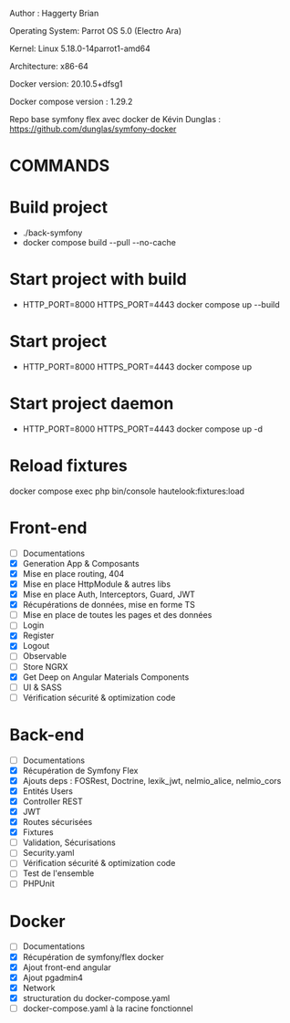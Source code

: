 Author : Haggerty Brian

Operating System: Parrot OS 5.0 (Electro Ara)

Kernel: Linux 5.18.0-14parrot1-amd64

Architecture: x86-64

Docker version: 20.10.5+dfsg1

Docker compose version : 1.29.2

Repo base symfony flex avec docker de Kévin Dunglas :
https://github.com/dunglas/symfony-docker

# COMMANDS 

# Build project
- ./back-symfony
- docker compose build --pull --no-cache

# Start project with build
- HTTP_PORT=8000 HTTPS_PORT=4443 docker compose up --build

# Start project
- HTTP_PORT=8000 HTTPS_PORT=4443 docker compose up

# Start project daemon
- HTTP_PORT=8000 HTTPS_PORT=4443 docker compose up -d

# Reload fixtures
docker compose exec php bin/console hautelook:fixtures:load

# Front-end 
- [ ] Documentations
- [x] Generation App & Composants
- [x] Mise en place routing, 404
- [x] Mise en place HttpModule & autres libs
- [x] Mise en place Auth, Interceptors, Guard, JWT
- [x] Récupérations de données, mise en forme TS
- [ ] Mise en place de toutes les pages et des données
- [ ] Login
- [x] Register
- [x] Logout
- [ ] Observable
- [ ] Store NGRX
- [x] Get Deep on Angular Materials Components 
- [ ] UI & SASS
- [ ] Vérification sécurité & optimization code

# Back-end 
- [ ] Documentations
- [x] Récupération de Symfony Flex
- [x] Ajouts deps : FOSRest, Doctrine, lexik_jwt, nelmio_alice, nelmio_cors 
- [x] Entités Users
- [x] Controller REST
- [x] JWT
- [x] Routes sécurisées
- [x] Fixtures
- [ ] Validation, Sécurisations
- [ ] Security.yaml
- [ ] Vérification sécurité & optimization code
- [ ] Test de l'ensemble
- [ ] PHPUnit

# Docker 
- [ ] Documentations
- [x] Récupération de symfony/flex docker 
- [x] Ajout front-end angular 
- [x] Ajout pgadmin4 
- [x] Network
- [x] structuration du docker-compose.yaml
- [ ] docker-compose.yaml à la racine fonctionnel
